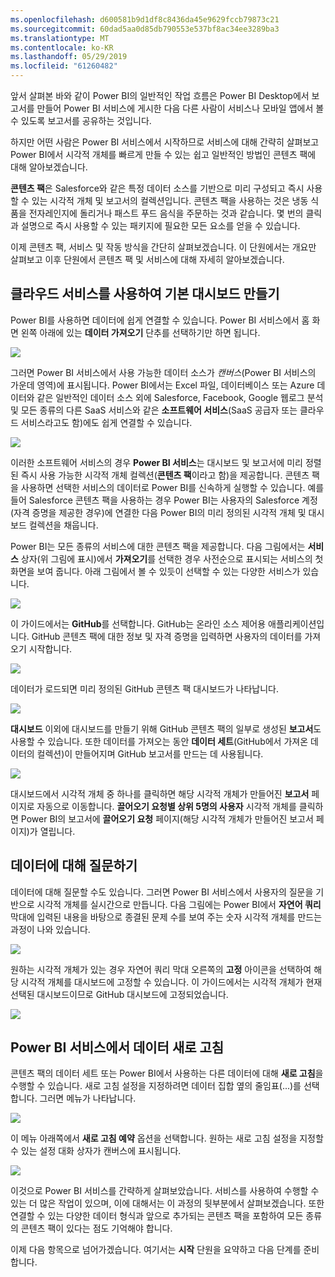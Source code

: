 ```yaml
---
ms.openlocfilehash: d600581b9d1df8c8436da45e9629fccb79873c21
ms.sourcegitcommit: 60dad5aa0d85db790553e537bf8ac34ee3289ba3
ms.translationtype: MT
ms.contentlocale: ko-KR
ms.lasthandoff: 05/29/2019
ms.locfileid: "61260482"
---
```

앞서 살펴본 바와 같이 Power BI의 일반적인 작업 흐름은 Power BI Desktop에서 보고서를 만들어 Power BI 서비스에 게시한 다음 다른 사람이 서비스나 모바일 앱에서 볼 수 있도록 보고서를 공유하는 것입니다.

하지만 어떤 사람은 Power BI 서비스에서 시작하므로 서비스에 대해 간략히 살펴보고 Power BI에서 시각적 개체를 빠르게 만들 수 있는 쉽고 일반적인 방법인 콘텐츠 팩에 대해 알아보겠습니다. 

**콘텐츠 팩**은 Salesforce와 같은 특정 데이터 소스를 기반으로 미리 구성되고 즉시 사용할 수 있는 시각적 개체 및 보고서의 컬렉션입니다. 콘텐츠 팩을 사용하는 것은 냉동 식품을 전자레인지에 돌리거나 패스트 푸드 음식을 주문하는 것과 같습니다. 몇 번의 클릭과 설명으로 즉시 사용할 수 있는 패키지에 필요한 모든 요소를 얻을 수 있습니다.

이제 콘텐츠 팩, 서비스 및 작동 방식을 간단히 살펴보겠습니다. 이 단원에서는 개요만 살펴보고 이후 단원에서 콘텐츠 팩 및 서비스에 대해 자세히 알아보겠습니다.

## <a name="create-out-of-the-box-dashboards-with-cloud-services"></a>클라우드 서비스를 사용하여 기본 대시보드 만들기
Power BI를 사용하면 데이터에 쉽게 연결할 수 있습니다. Power BI 서비스에서 홈 화면 왼쪽 아래에 있는 **데이터 가져오기** 단추를 선택하기만 하면 됩니다.

![](media/0-3-dashboards-cloud-services/c0a3_1.png)

그러면 Power BI 서비스에서 사용 가능한 데이터 소스가 *캔버스*(Power BI 서비스의 가운데 영역)에 표시됩니다. Power BI에서는 Excel 파일, 데이터베이스 또는 Azure 데이터와 같은 일반적인 데이터 소스 외에 Salesforce, Facebook, Google 웹로그 분석 및 모든 종류의 다른 SaaS 서비스와 같은 **소프트웨어 서비스**(SaaS 공급자 또는 클라우드 서비스라고도 함)에도 쉽게 연결할 수 있습니다.

![](media/0-3-dashboards-cloud-services/c0a3_2.png)

이러한 소프트웨어 서비스의 경우 **Power BI 서비스**는 대시보드 및 보고서에 미리 정렬된 즉시 사용 가능한 시각적 개체 컬렉션(**콘텐츠 팩**이라고 함)을 제공합니다. 콘텐츠 팩을 사용하면 선택한 서비스의 데이터로 Power BI를 신속하게 실행할 수 있습니다. 예를 들어 Salesforce 콘텐츠 팩을 사용하는 경우 Power BI는 사용자의 Salesforce 계정(자격 증명을 제공한 경우)에 연결한 다음 Power BI의 미리 정의된 시각적 개체 및 대시보드 컬렉션을 채웁니다.

Power BI는 모든 종류의 서비스에 대한 콘텐츠 팩을 제공합니다. 다음 그림에서는 **서비스** 상자(위 그림에 표시)에서 **가져오기**를 선택한 경우 사전순으로 표시되는 서비스의 첫 화면을 보여 줍니다. 아래 그림에서 볼 수 있듯이 선택할 수 있는 다양한 서비스가 있습니다.

![](media/0-3-dashboards-cloud-services/c0a3_3.png)

이 가이드에서는 **GitHub**를 선택합니다. GitHub는 온라인 소스 제어용 애플리케이션입니다. GitHub 콘텐츠 팩에 대한 정보 및 자격 증명을 입력하면 사용자의 데이터를 가져오기 시작합니다.

![](media/0-3-dashboards-cloud-services/c0a3_4.png)

데이터가 로드되면 미리 정의된 GitHub 콘텐츠 팩 대시보드가 나타납니다.

![](media/0-3-dashboards-cloud-services/c0a3_5.png)

**대시보드** 이외에 대시보드를 만들기 위해 GitHub 콘텐츠 팩의 일부로 생성된 **보고서**도 사용할 수 있습니다. 또한 데이터를 가져오는 동안 **데이터 세트**(GitHub에서 가져온 데이터의 컬렉션)이 만들어지며 GitHub 보고서를 만드는 데 사용됩니다.

![](media/0-3-dashboards-cloud-services/c0a3_6.png)

대시보드에서 시각적 개체 중 하나를 클릭하면 해당 시각적 개체가 만들어진 **보고서** 페이지로 자동으로 이동합니다. **끌어오기 요청별 상위 5명의 사용자** 시각적 개체를 클릭하면 Power BI의 보고서에 **끌어오기 요청** 페이지(해당 시각적 개체가 만들어진 보고서 페이지)가 열립니다.

## <a name="asking-questions-of-your-data"></a>데이터에 대해 질문하기
데이터에 대해 질문할 수도 있습니다. 그러면 Power BI 서비스에서 사용자의 질문을 기반으로 시각적 개체를 실시간으로 만듭니다. 다음 그림에는 Power BI에서 **자연어 쿼리** 막대에 입력된 내용을 바탕으로 종결된 문제 수를 보여 주는 숫자 시각적 개체를 만드는 과정이 나와 있습니다.

![](media/0-3-dashboards-cloud-services/c0a3_7.png)

원하는 시각적 개체가 있는 경우 자연어 쿼리 막대 오른쪽의 **고정** 아이콘을 선택하여 해당 시각적 개체를 대시보드에 고정할 수 있습니다. 이 가이드에서는 시각적 개체가 현재 선택된 대시보드이므로 GitHub 대시보드에 고정되었습니다.

![](media/0-3-dashboards-cloud-services/c0a3_8.png)

## <a name="refreshing-data-in-the-power-bi-service"></a>Power BI 서비스에서 데이터 새로 고침
콘텐츠 팩의 데이터 세트 또는 Power BI에서 사용하는 다른 데이터에 대해 **새로 고침**을 수행할 수 있습니다. 새로 고침 설정을 지정하려면 데이터 집합 옆의 줄임표(...)를 선택합니다. 그러면 메뉴가 나타납니다.

![](media/0-3-dashboards-cloud-services/c0a3_9.png)

이 메뉴 아래쪽에서 **새로 고침 예약** 옵션을 선택합니다. 원하는 새로 고침 설정을 지정할 수 있는 설정 대화 상자가 캔버스에 표시됩니다.

![](media/0-3-dashboards-cloud-services/c0a3_10.png)

이것으로 Power BI 서비스를 간략하게 살펴보았습니다. 서비스를 사용하여 수행할 수 있는 더 많은 작업이 있으며, 이에 대해서는 이 과정의 뒷부분에서 살펴보겠습니다. 또한 연결할 수 있는 다양한 데이터 형식과 앞으로 추가되는 콘텐츠 팩을 포함하여 모든 종류의 콘텐츠 팩이 있다는 점도 기억해야 합니다.

이제 다음 항목으로 넘어가겠습니다. 여기서는 **시작** 단원을 요약하고 다음 단계를 준비합니다.

